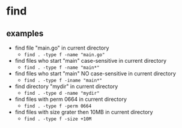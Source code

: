 # find

## examples
* find file "main.go" in current directory
  * `find . -type f -name "main.go"`
* find files who start "main" case-sensitive in current directory
  * `find . -type f -name "main*"`
* find files who start "main" NO case-sensitive in current directory
  * `find . -type f -iname "main*"`
* find directory "mydir" in current directory
  * `find . -type d -name "mydir"`
* find files with perm 0664 in current directory
  * `find . -type f -perm 0664`
* find files with size grater then 10MB in current directory
  * `find . -type f -size +10M`
